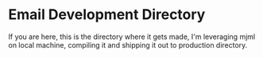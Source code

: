 # Email Development Directory

If you are here, this is the directory where it gets made, I'm leveraging mjml on local machine, compiling it and shipping it out to production directory.
